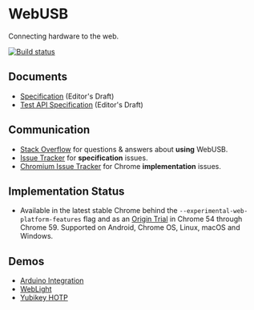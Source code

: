 WebUSB
======

Connecting hardware to the web.

[![Build status](https://travis-ci.org/WICG/webusb.svg?branch=master)](https://travis-ci.org/WICG/webusb?branch=master)

Documents
---------

* [Specification](https://wicg.github.io/webusb/) (Editor's Draft)
* [Test API Specification](https://wicg.github.io/webusb/test/) (Editor's Draft)

Communication
-------------

* [Stack Overflow](https://stackoverflow.com/questions/tagged/webusb) for questions & answers about **using** WebUSB.
* [Issue Tracker](https://github.com/wicg/webusb/issues) for **specification** issues.
* [Chromium Issue Tracker](https://bugs.chromium.org/p/chromium/issues/list?q=component%3ABlink>USB) for Chrome **implementation** issues.

Implementation Status
---------------------

* Available in the latest stable Chrome behind the
  `--experimental-web-platform-features` flag and as an
  [Origin Trial](https://bit.ly/OriginTrialSignup) in Chrome 54 through
  Chrome 59. Supported on Android, Chrome OS, Linux, macOS and Windows.

Demos
----

* [Arduino Integration](https://github.com/webusb/arduino/)
* [WebLight](https://github.com/sowbug/weblight)
* [Yubikey HOTP](https://github.com/santiagotorres/yubikey-webusb)
